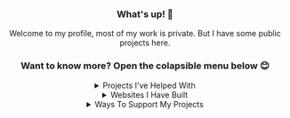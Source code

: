 <div align="center">
  <h3>What's up! 👋</h3>
  <p>Welcome to my profile, most of my work is private. But I have some public projects here.</p>

### Want to know more? Open the colapsible menu below 😊

<details>
  <summary>Projects I've Helped With</summary>
  
[![ReadMe Card](https://github-readme-stats.vercel.app/api/pin/?username=nickspaargaren&repo=no-google)](https://github.com/nickspaargaren/no-google)
[![ReadMe Card](https://github-readme-stats.vercel.app/api/pin/?username=nickspaargaren&repo=no-amazon)](https://github.com/nickspaargaren/no-amazon)

</details>



<details>
  <summary>Websites I Have Built</summary> <br>
  
[![ReadMe Card](https://github-readme-stats.vercel.app/api/pin/?username=itsmat32143&repo=Bannedapps.uk)](https://github.com/itsmat32143/Bannedapps.uk)
[![ReadMe Card](https://github-readme-stats.vercel.app/api/pin/?username=itsmat32143&repo=Block)](https://github.com/itsmat32143/Block)
[![ReadMe Card](https://github-readme-stats.vercel.app/api/pin/?username=itsmat32143&repo=Trainingroomni)](https://github.com/itsmat32143/Trainingroomni)
[![ReadMe Card](https://github-readme-stats.vercel.app/api/pin/?username=itsmat32143&repo=Shop)](https://github.com/itsmat32143/Shop)


</details>



<details>
  <summary>Ways To Support My Projects</summary> <br>

href="Buy Me A Beer">https://www.buymeacoffee.com/itsmat32143</a>

[Buy Me A Beer](https://www.buymeacoffee.com/itsmat32143) <br>
[Paypal](https://paypal.com) <br> <br>

[Download Brave](https://laptop-updates.brave.com/download/ITS458) <br>
[Brave Rewards](https://brave.com/tip-with-brave/) <br>
Basic Attention Token - 0xa537638838a4F220a09e2C666D2d4B8E2EEB7BDd <br> <br>

Bitcoin - 1EGEucXT1sNQeDCfiFC8pFQ6VUXNZ6pyFy - Please send at least ฿ 0.0001 BTC <br>
Dash - XsvhsQSp4EtthxhX1MV5bFM3QgE2TqVWWo - Please send at least 0.0001 DASH <br>
Ether - 0xa537638838a4F220a09e2C666D2d4B8E2EEB7BDd - Please send at least Ξ 0.0001 ETH <br>
Litecoin - LM2qH3hv7Q6bKvsNoCuqudkjuYLayNr6yq - Please send at least Ł 0.0001 LTC <br>
Bitcoin Cash - 1HTFijbA7iypd3uE4MuGqLYwAEz2JTjRYF - Please send at least 0.0001 BCH <br>
Bitcoin Gold - GfxtYsGqXtDvoyAR6oKLnn4iBsaZkDLcZF - Please send at least 0.0001 BTG <br>
XRP - rMdG3ju8pgyVh29ELPWaDuA74CpWW6Fxns - 1593621033 - Please send at least 0.0001 XRP <br> <br>

</details>
